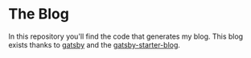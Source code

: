 # The Blog

In this repository you'll find the code that generates my blog. This blog exists thanks to [gatsby](https://www.gatsbyjs.org/) and the [gatsby-starter-blog](https://www.gatsbyjs.org/starters/gatsbyjs/gatsby-starter-blog/).